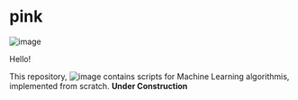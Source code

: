 # pink

![image](https://user-images.githubusercontent.com/122175565/211166182-fca1c35e-cd5e-4698-8441-8fd959a23855.png)

Hello!

This repository, ![image](https://user-images.githubusercontent.com/122175565/211166859-70607145-4266-46b2-8ce0-7cdf5a18d9a8.png) contains scripts for Machine Learning algorithmis, implemented from scratch. 
**Under Construction**
